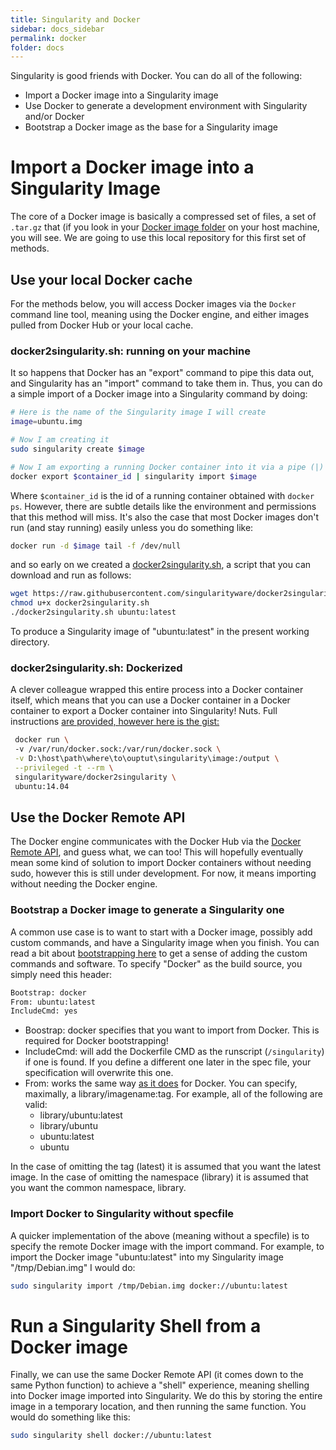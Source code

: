 ```yaml
---
title: Singularity and Docker
sidebar: docs_sidebar
permalink: docker
folder: docs
---
```


Singularity is good friends with Docker. You can do all of the following:

- Import a Docker image into a Singularity image
- Use Docker to generate a development environment with Singularity and/or Docker
- Bootstrap a Docker image as the base for a Singularity image

# Import a Docker image into a Singularity Image

The core of a Docker image is basically a compressed set of files, a set of `.tar.gz` that (if you look in your <a href="http://stackoverflow.com/questions/19234831/where-are-docker-images-stored-on-the-host-machine" target="_blank">Docker image folder</a> on your host machine, you will see. We are going to use this local repository for this first set of methods.

## Use your local Docker cache

For the methods below, you will access Docker images via the `Docker` command line tool, meaning using the Docker engine, and either images pulled from Docker Hub or your local cache.

### docker2singularity.sh: running on your machine

It so happens that Docker has an "export" command to pipe this data out, and Singularity has an "import" command to take them in. Thus, you can do a simple import of a Docker image into a Singularity command by doing:

```bash
# Here is the name of the Singularity image I will create
image=ubuntu.img

# Now I am creating it
sudo singularity create $image

# Now I am exporting a running Docker container into it via a pipe (|)
docker export $container_id | singularity import $image
```

Where `$container_id` is the id of a running container obtained with `docker ps`. However, there are subtle details like the environment and permissions that this method will miss. It's also the case that most Docker images don't run (and stay running) easily unless you do something like:

```bash
docker run -d $image tail -f /dev/null
```

and so early on we created a <a href="https://github.com/singularityware/docker2singularity/blob/master/docker2singularity.sh" target="_blank">docker2singularity.sh</a>, a script that you can download and run as follows:

```bash
wget https://raw.githubusercontent.com/singularityware/docker2singularity/master/docker2singularity.sh
chmod u+x docker2singularity.sh
./docker2singularity.sh ubuntu:latest
```

To produce a Singularity image of "ubuntu:latest" in the present working directory.

### docker2singularity.sh: Dockerized

A clever colleague wrapped this entire process into a Docker container itself, which means that you can use a Docker container in a Docker container to export a Docker container into Singularity! Nuts. Full instructions <a href="https://github.com/singularityware/docker2singularity" target="_blank"> are provided, however here is the gist:

```bash
 docker run \        
 -v /var/run/docker.sock:/var/run/docker.sock \
 -v D:\host\path\where\to\ouptut\singularity\image:/output \
 --privileged -t --rm \
 singularityware/docker2singularity \            
 ubuntu:14.04
```

## Use the Docker Remote API

The Docker engine communicates with the Docker Hub via the <a href="https://docs.docker.com/engine/reference/api/docker_remote_api/" target="_blank">Docker Remote API</a>, and guess what, we can too! This will hopefully eventually mean some kind of solution to import Docker containers without needing sudo, however this is still under development. For now, it means importing without needing the Docker engine.

### Bootstrap a Docker image to generate a Singularity one

A common use case is to want to start with a Docker image, possibly add custom commands, and have a Singularity image when you finish. You can read a bit about <a href="/docs-bootstrap" target="_blank">bootstrapping here</a> to get a sense of adding the custom commands and software. To specify "Docker" as the build source, you simply need this header:

```bash
Bootstrap: docker
From: ubuntu:latest
IncludeCmd: yes
```

- Boostrap: docker specifies that you want to import from Docker. This is required for Docker bootstrapping!
- IncludeCmd: will add the Dockerfile CMD as the runscript (`/singularity`) if one is found. If you define a different one later in the spec file, your specification will overwrite this one.
- From: works the same way <a href="https://docs.docker.com/engine/reference/builder/" target="_blank">as it does</a> for Docker. You can specify, maximally, a library/imagename:tag. For example, all of the following are valid:
  - library/ubuntu:latest
  - library/ubuntu
  - ubuntu:latest
  - ubuntu

In the case of omitting the tag (latest) it is assumed that you want the latest image. In the case of omitting the namespace (library) it is assumed that you want the common namespace, library.

### Import Docker to Singularity without specfile
A quicker implementation of the above (meaning without a specfile) is to specify the remote Docker image with the import command. For example, to import the Docker image "ubuntu:latest" into my Singularity image "/tmp/Debian.img" I would do:

```bash
sudo singularity import /tmp/Debian.img docker://ubuntu:latest
```

# Run a Singularity Shell from a Docker image

Finally, we can use the same Docker Remote API (it comes down to the same Python function) to achieve a "shell" experience, meaning shelling into Docker image imported into Singularity. We do this by storing the entire image in a temporary location, and then running the same function. You would do something like this:

```bash
sudo singularity shell docker://ubuntu:latest
```
